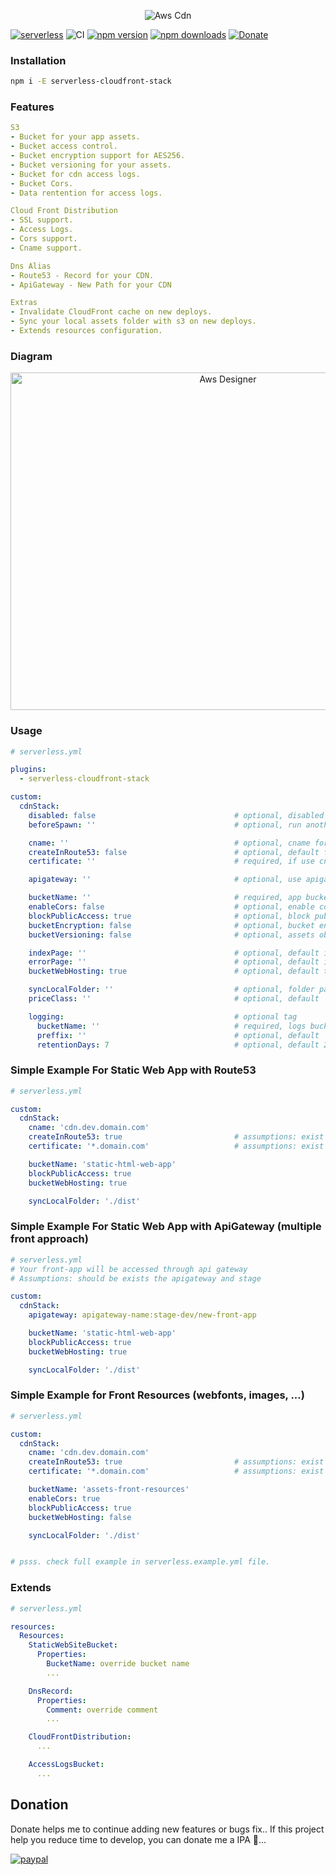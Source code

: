 <p align="center">
  <img alt="Aws Cdn" src="https://user-images.githubusercontent.com/621906/79572060-adf02b00-8092-11ea-9a43-76ba7f66a0a5.jpg">
</p>

[![serverless](http://public.serverless.com/badges/v3.svg)](http://www.serverless.com)
![CI](https://github.com/w4rlock/serverless-cloudfront-stack/workflows/CI/badge.svg)
[![npm version](https://badge.fury.io/js/serverless-cloudfront-stack.svg)](https://badge.fury.io/js/serverless-cloudfront-stack)
[![npm downloads](https://img.shields.io/npm/dt/serverless-cloudfront-stack.svg?style=flat)](https://www.npmjs.com/package/serverless-cloudfront-stack)
[![Donate](https://img.shields.io/badge/Donate-PayPal-green.svg)](https://www.paypal.com/cgi-bin/webscr?cmd=_s-xclick&hosted_button_id=278YCRJXTXLXJ)


### Installation
```bash
npm i -E serverless-cloudfront-stack
```

### Features
```yaml
S3
- Bucket for your app assets.
- Bucket access control.
- Bucket encryption support for AES256.
- Bucket versioning for your assets.
- Bucket for cdn access logs.
- Bucket Cors.
- Data rentention for access logs.

Cloud Front Distribution
- SSL support.
- Access Logs.
- Cors support.
- Cname support.

Dns Alias
- Route53 - Record for your CDN.
- ApiGateway - New Path for your CDN

Extras
- Invalidate CloudFront cache on new deploys.
- Sync your local assets folder with s3 on new deploys.
- Extends resources configuration.
```
### Diagram

<p align="center">
  <img alt="Aws Designer" width="680" height="540" src="https://user-images.githubusercontent.com/621906/79576361-881a5480-8099-11ea-83f5-f138a415a237.png">
</p>

### Usage
```yaml
# serverless.yml

plugins:
  - serverless-cloudfront-stack

custom:
  cdnStack:
    disabled: false                               # optional, disabled this plugin
    beforeSpawn: ''                               # optional, run another hook plugin

    cname: ''                                     # optional, cname for cdn.
    createInRoute53: false                        # optional, default false, create cname record
    certificate: ''                               # required, if use cname

    apigateway: ''                                # optional, use apigateway as http_proxy to cloudfront

    bucketName: ''                                # required, app bucket name
    enableCors: false                             # optional, enable cors default false
    blockPublicAccess: true                       # optional, block public acccess to s3
    bucketEncryption: false                       # optional, bucket encryption for AES256
    bucketVersioning: false                       # optional, assets object versioning (backup)

    indexPage: ''                                 # optional, default index.html
    errorPage: ''                                 # optional, default index.html
    bucketWebHosting: true                        # optional, default true

    syncLocalFolder: ''                           # optional, folder path to sync with s3
    priceClass: ''                                # optional, default 'PriceClass_100'

    logging:                                      # optional tag
      bucketName: ''                              # required, logs bucket name
      preffix: ''                                 # optional, default 'Access/'
      retentionDays: 7                            # optional, default 21 days

```

### Simple Example For Static Web App with Route53
```yaml
# serverless.yml

custom:
  cdnStack:
    cname: 'cdn.dev.domain.com'
    createInRoute53: true                         # assumptions: exist hosted zone "dev.domain.com"
    certificate: '*.domain.com'                   # assumptions: exist acm cert "*.domain.com"

    bucketName: 'static-html-web-app'
    blockPublicAccess: true
    bucketWebHosting: true

    syncLocalFolder: './dist'


```
### Simple Example For Static Web App with ApiGateway (multiple front approach)
```yaml
# serverless.yml
# Your front-app will be accessed through api gateway
# Assumptions: should be exists the apigateway and stage

custom:
  cdnStack:
    apigateway: apigateway-name:stage-dev/new-front-app

    bucketName: 'static-html-web-app'
    blockPublicAccess: true
    bucketWebHosting: true

    syncLocalFolder: './dist'


```

### Simple Example for Front Resources (webfonts, images, ...)
```yaml
# serverless.yml

custom:
  cdnStack:
    cname: 'cdn.dev.domain.com'
    createInRoute53: true                         # assumptions: exist hosted zone "dev.domain.com"
    certificate: '*.domain.com'                   # assumptions: exist acm cert "*.domain.com"

    bucketName: 'assets-front-resources'
    enableCors: true
    blockPublicAccess: true
    bucketWebHosting: false

    syncLocalFolder: './dist'


# psss. check full example in serverless.example.yml file.
```

### Extends
```yaml
# serverless.yml

resources:
  Resources:
    StaticWebSiteBucket:
      Properties:
        BucketName: override bucket name
        ...

    DnsRecord:
      Properties:
        Comment: override comment
        ...

    CloudFrontDistribution:
      ...

    AccessLogsBucket:
      ...

```

## Donation
Donate helps me to continue adding new features or bugs fix..
If this project help you reduce time to develop, you can donate me a IPA :beer:...

[![paypal](https://www.paypalobjects.com/en_US/i/btn/btn_donateCC_LG.gif)](https://www.paypal.com/cgi-bin/webscr?cmd=_s-xclick&hosted_button_id=278YCRJXTXLXJ)

